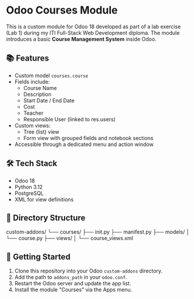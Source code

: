 # Odoo Courses Module

This is a custom module for Odoo 18 developed as part of a lab exercise (Lab 1) during my ITI Full-Stack Web Development diploma. The module introduces a basic **Course Management System** inside Odoo.

## 📚 Features

- Custom model `courses.course`
- Fields include:
  - Course Name
  - Description
  - Start Date / End Date
  - Cost
  - Teacher
  - Responsible User (linked to res.users)
- Custom views:
  - Tree (list) view
  - Form view with grouped fields and notebook sections
- Accessible through a dedicated menu and action window

## 🛠 Tech Stack

- Odoo 18
- Python 3.12
- PostgreSQL
- XML for view definitions

## 📁 Directory Structure

custom-addons/
└── courses/
├── init.py
├── manifest.py
├── models/
│ └── course.py
├── views/
│ └── course_views.xml


## 🚀 Getting Started

1. Clone this repository into your Odoo `custom-addons` directory.
2. Add the path to `addons_path` in your `odoo.conf`.
3. Restart the Odoo server and update the app list.
4. Install the module "Courses" via the Apps menu.
